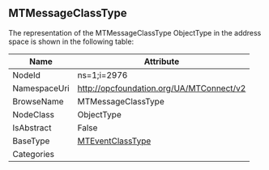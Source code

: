 <!-- objecttype -->
## MTMessageClassType
  
<!-- end of text -->
The representation of the MTMessageClassType ObjectType in the address space is shown in the following table:  

|Name|Attribute|
|---|---|
|NodeId|ns=1;i=2976|
|NamespaceUri|http://opcfoundation.org/UA/MTConnect/v2|
|BrowseName|MTMessageClassType|
|NodeClass|ObjectType|
|IsAbstract|False|
|BaseType|[MTEventClassType](../../ObjectTypes/MTEventClassType/readme.md)|
|Categories||

